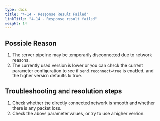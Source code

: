 ```yaml
---
type: docs
title: "4-14 - Response Result Failed"
linkTitle: "4-14 - Response result failed"
weight: 14
---
```


## Possible Reason

1. The server pipeline may be temporarily disconnected due to network reasons.
2. The currently used version is lower or you can check the current parameter configuration to see if `send.reconnect=true` is enabled, and the higher version defaults to true.

## Troubleshooting and resolution steps

1. Check whether the directly connected network is smooth and whether there is any packet loss.
2. Check the above parameter values, or try to use a higher version.

<p style="margin-top: 3rem;"> </p>
